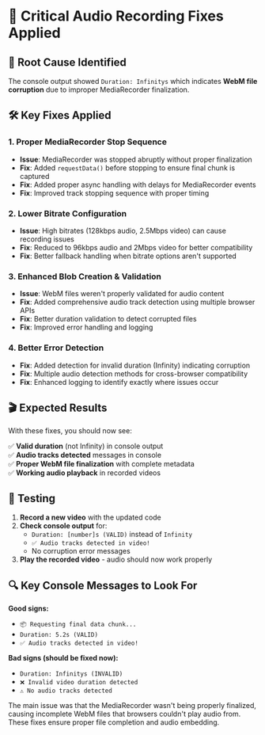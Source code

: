 # 🔧 Critical Audio Recording Fixes Applied

## 🎯 **Root Cause Identified**
The console output showed `Duration: Infinitys` which indicates **WebM file corruption** due to improper MediaRecorder finalization.

## 🛠️ **Key Fixes Applied**

### 1. **Proper MediaRecorder Stop Sequence**
- **Issue**: MediaRecorder was stopped abruptly without proper finalization
- **Fix**: Added `requestData()` before stopping to ensure final chunk is captured
- **Fix**: Added proper async handling with delays for MediaRecorder events
- **Fix**: Improved track stopping sequence with proper timing

### 2. **Lower Bitrate Configuration**
- **Issue**: High bitrates (128kbps audio, 2.5Mbps video) can cause recording issues
- **Fix**: Reduced to 96kbps audio and 2Mbps video for better compatibility
- **Fix**: Better fallback handling when bitrate options aren't supported

### 3. **Enhanced Blob Creation & Validation**
- **Issue**: WebM files weren't properly validated for audio content
- **Fix**: Added comprehensive audio track detection using multiple browser APIs
- **Fix**: Better duration validation to detect corrupted files
- **Fix**: Improved error handling and logging

### 4. **Better Error Detection**
- **Fix**: Added detection for invalid duration (Infinity) indicating corruption
- **Fix**: Multiple audio detection methods for cross-browser compatibility
- **Fix**: Enhanced logging to identify exactly where issues occur

## 🎬 **Expected Results**

With these fixes, you should now see:

✅ **Valid duration** (not Infinity) in console output  
✅ **Audio tracks detected** messages in console  
✅ **Proper WebM file finalization** with complete metadata  
✅ **Working audio playback** in recorded videos  

## 🧪 **Testing**

1. **Record a new video** with the updated code
2. **Check console output** for:
   - `Duration: [number]s (VALID)` instead of `Infinity`
   - `✅ Audio tracks detected in video!`
   - No corruption error messages
3. **Play the recorded video** - audio should now work properly

## 🔍 **Key Console Messages to Look For**

**Good signs:**
- `📦 Requesting final data chunk...`
- `Duration: 5.2s (VALID)`
- `✅ Audio tracks detected in video!`

**Bad signs (should be fixed now):**
- `Duration: Infinitys (INVALID)`
- `❌ Invalid video duration detected`
- `⚠️ No audio tracks detected`

The main issue was that the MediaRecorder wasn't being properly finalized, causing incomplete WebM files that browsers couldn't play audio from. These fixes ensure proper file completion and audio embedding.